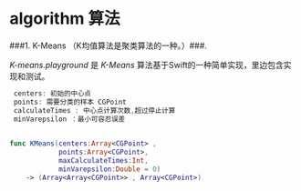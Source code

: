 # algorithm 算法

###1. K-Means （K均值算法是聚类算法的一种。）###.   

*K-means.playground* 是 *K-Means* 算法基于Swift的一种简单实现，里边包含实现和测试。


```swift
 centers: 初始的中心点
 points: 需要分类的样本 CGPoint
 calculateTimes : 中心点计算次数,超过停止计算
 minVarepsilon ：最小可容忍误差
 

func KMeans(centers:Array<CGPoint> ,
			points:Array<CGPoint>,
			maxCalculateTimes:Int,
			minVarepsilon:Double = 0)
	-> (Array<Array<CGPoint>> , Array<CGPoint>)
```
